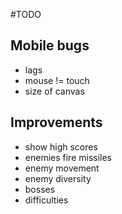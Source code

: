 #TODO


## Mobile bugs
- lags
- mouse != touch
- size of canvas

## Improvements
- show high scores
- enemies fire missiles
- enemy movement
- enemy diversity
- bosses
- difficulties
